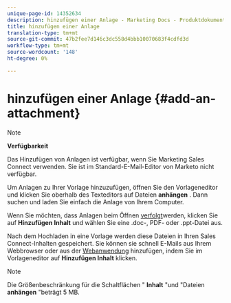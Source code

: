 ```yaml
---
unique-page-id: 14352634
description: hinzufügen einer Anlage - Marketing Docs - Produktdokumentation
title: hinzufügen einer Anlage
translation-type: tm+mt
source-git-commit: 47b2fee7d146c3dc558d4bbb10070683f4cdfd3d
workflow-type: tm+mt
source-wordcount: '148'
ht-degree: 0%

---
```



# hinzufügen einer Anlage {#add-an-attachment}

>[!NOTE]
>
>**Verfügbarkeit**
>
>Das Hinzufügen von Anlagen ist verfügbar, wenn Sie Marketing Sales Connect verwenden. Sie ist im Standard-E-Mail-Editor von Marketo nicht verfügbar.

Um Anlagen zu Ihrer Vorlage hinzuzufügen, öffnen Sie den Vorlageneditor und klicken Sie oberhalb des Texteditors auf Dateien **anhängen** . Dann suchen und laden Sie einfach die Anlage von Ihrem Computer.

Wenn Sie möchten, dass Anlagen beim Öffnen [verfolgt](http://docs.marketo.com/display/TEST/How+to+Track+Your+Email+Attachments)werden, klicken Sie auf **Hinzufügen** **Inhalt** und wählen Sie eine .doc-, PDF- oder .ppt-Datei aus.

Nach dem Hochladen in eine Vorlage werden diese Dateien in Ihren Sales Connect-Inhalten gespeichert. Sie können sie schnell E-Mails aus Ihrem Webbrowser oder aus der [Webanwendung](http://toutapp.com/login) hinzufügen, indem Sie im Vorlageneditor auf **Hinzufügen Inhalt** klicken.

>[!NOTE]
>
>Die Größenbeschränkung für die Schaltflächen &quot; **Inhalt** &quot;und &quot;Dateien **anhängen** &quot;beträgt 5 MB.

